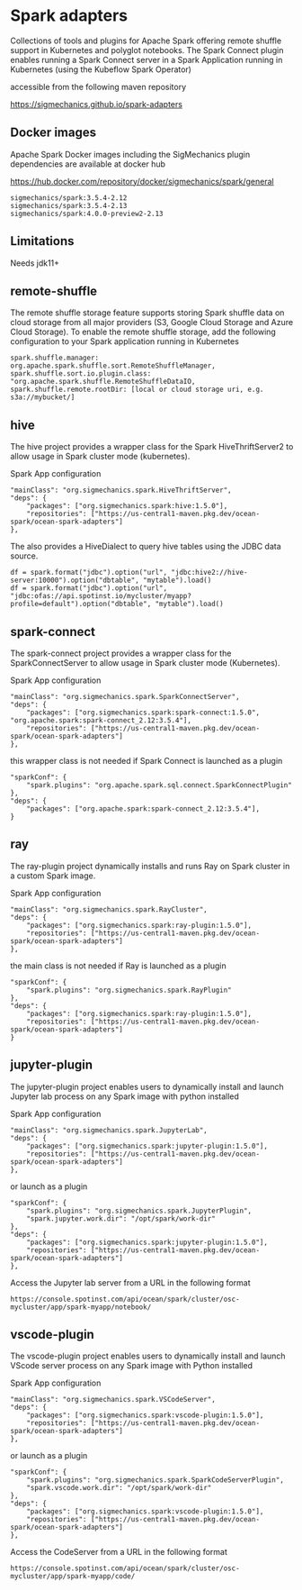 # Spark adapters
Collections of tools and plugins for Apache Spark offering remote shuffle support in Kubernetes and polyglot notebooks.
The Spark Connect plugin enables running a Spark Connect server in a Spark Application running in Kubernetes (using the Kubeflow Spark Operator)

accessible from the following maven repository

https://sigmechanics.github.io/spark-adapters

## Docker images

Apache Spark Docker images including the SigMechanics plugin dependencies are available at docker hub

https://hub.docker.com/repository/docker/sigmechanics/spark/general

```
sigmechanics/spark:3.5.4-2.12
sigmechanics/spark:3.5.4-2.13
sigmechanics/spark:4.0.0-preview2-2.13
```

## Limitations

Needs jdk11+

## remote-shuffle

The remote shuffle storage feature supports storing Spark shuffle data on cloud storage from all major providers (S3, Google Cloud Storage and Azure Cloud Storage).
To enable the remote shuffle storage, add the following configuration to your Spark application running in Kubernetes

```
spark.shuffle.manager: org.apache.spark.shuffle.sort.RemoteShuffleManager,
spark.shuffle.sort.io.plugin.class: "org.apache.spark.shuffle.RemoteShuffleDataIO,
spark.shuffle.remote.rootDir: [local or cloud storage uri, e.g. s3a://mybucket/]
```

## hive

The hive project provides a wrapper class for the Spark HiveThriftServer2 to allow usage in Spark cluster mode (kubernetes).

Spark App configuration
```
"mainClass": "org.sigmechanics.spark.HiveThriftServer",
"deps": {
    "packages": ["org.sigmechanics.spark:hive:1.5.0"],
    "repositories": ["https://us-central1-maven.pkg.dev/ocean-spark/ocean-spark-adapters"]
},
```

The also provides a HiveDialect to query hive tables using the JDBC data source.

```
df = spark.format("jdbc").option("url", "jdbc:hive2://hive-server:10000").option("dbtable", "mytable").load()
df = spark.format("jdbc").option("url", "jdbc:ofas://api.spotinst.io/mycluster/myapp?profile=default").option("dbtable", "mytable").load()
```

## spark-connect

The spark-connect project provides a wrapper class for the SparkConnectServer to allow usage in Spark cluster mode (Kubernetes).

Spark App configuration 
```
"mainClass": "org.sigmechanics.spark.SparkConnectServer",
"deps": {
    "packages": ["org.sigmechanics.spark:spark-connect:1.5.0", "org.apache.spark:spark-connect_2.12:3.5.4"],
    "repositories": ["https://us-central1-maven.pkg.dev/ocean-spark/ocean-spark-adapters"]
},
```

this wrapper class is not needed if Spark Connect is launched as a plugin
```
"sparkConf": {
    "spark.plugins": "org.apache.spark.sql.connect.SparkConnectPlugin"
},
"deps": {
    "packages": ["org.apache.spark:spark-connect_2.12:3.5.4"],
}
```

## ray

The ray-plugin project dynamically installs and runs Ray on Spark cluster in a custom Spark image.

Spark App configuration
```
"mainClass": "org.sigmechanics.spark.RayCluster",
"deps": {
    "packages": ["org.sigmechanics.spark:ray-plugin:1.5.0"],
    "repositories": ["https://us-central1-maven.pkg.dev/ocean-spark/ocean-spark-adapters"]
},
```

the main class is not needed if Ray is launched as a plugin
```
"sparkConf": {
    "spark.plugins": "org.sigmechanics.spark.RayPlugin"
},
"deps": {
    "packages": ["org.sigmechanics.spark:ray-plugin:1.5.0"],
    "repositories": ["https://us-central1-maven.pkg.dev/ocean-spark/ocean-spark-adapters"]
}
```

## jupyter-plugin

The jupyter-plugin project enables users to dynamically install and launch Jupyter lab process on any Spark image with python installed

Spark App configuration
```
"mainClass": "org.sigmechanics.spark.JupyterLab",
"deps": {
    "packages": ["org.sigmechanics.spark:jupyter-plugin:1.5.0"],
    "repositories": ["https://us-central1-maven.pkg.dev/ocean-spark/ocean-spark-adapters"]
},
```

or launch as a plugin
```
"sparkConf": {
    "spark.plugins": "org.sigmechanics.spark.JupyterPlugin",
    "spark.jupyter.work.dir": "/opt/spark/work-dir"
},
"deps": {
    "packages": ["org.sigmechanics.spark:jupyter-plugin:1.5.0"],
    "repositories": ["https://us-central1-maven.pkg.dev/ocean-spark/ocean-spark-adapters"]
},
```

Access the Jupyter lab server from a URL in the following format
```
https://console.spotinst.com/api/ocean/spark/cluster/osc-mycluster/app/spark-myapp/notebook/
```

## vscode-plugin

The vscode-plugin project enables users to dynamically install and launch VScode server process on any Spark image with Python installed

Spark App configuration
```
"mainClass": "org.sigmechanics.spark.VSCodeServer",
"deps": {
    "packages": ["org.sigmechanics.spark:vscode-plugin:1.5.0"],
    "repositories": ["https://us-central1-maven.pkg.dev/ocean-spark/ocean-spark-adapters"]
},
```

or launch as a plugin
```
"sparkConf": {
    "spark.plugins": "org.sigmechanics.spark.SparkCodeServerPlugin",
    "spark.vscode.work.dir": "/opt/spark/work-dir"
},
"deps": {
    "packages": ["org.sigmechanics.spark:vscode-plugin:1.5.0"],
    "repositories": ["https://us-central1-maven.pkg.dev/ocean-spark/ocean-spark-adapters"]
},
```

Access the CodeServer from a URL in the following format
```
https://console.spotinst.com/api/ocean/spark/cluster/osc-mycluster/app/spark-myapp/code/
```